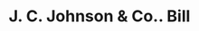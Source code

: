 ---
doi: 10.7916/D8HX2QMH
date_other: '1890'
date_other_textual: 1890-1899
form: printed ephemera
genre:
- Invoices
name:
- J. C. Johnson & Co.
object_in_context_url: https://biggert.cul.columbia.edu/items/view/ave_biggert_00031
subject_hierarchical_geographic:
- San Francisco, California, United States
subject_name:
- J. C. Johnson & Co.
title: J. C. Johnson & Co.. Bill
sort_title: J. C. Johnson & Co.. Bill
call_number: ave_biggert_00031
coordinates:
- 37.78333333333333,-122.41666666666667
pid: ave_biggert_00031
identifiers: ave_biggert_00031
thumbnail: https://derivativo-2.library.columbia.edu/iiif/2/ldpd:342756/full/!256,256/0/native.jpg
permalink: /biggert/ave_biggert_00031/
layout: iiif-image-page
---